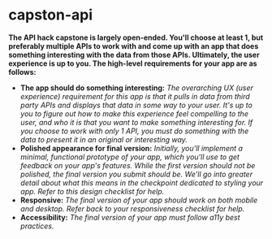 # capston-api
**The API hack capstone is largely open-ended. You'll choose at least 1, but preferably multiple APIs to work with and come up with an app that does something interesting with the data from those APIs. Ultimately, the user experience is up to you. The high-level requirements for your app are as follows:**

* **The app should do something interesting:** _The overarching UX (user experience) requirement for this app is that it pulls in data from third party APIs and displays that data in some way to your user. It's up to you to figure out how to make this experience feel compelling to the user, and who it is that you want to make something interesting for. If you choose to work with only 1 API, you must do something with the data to present it in an original or interesting way._
* **Polished appearance for final version:** _Initially, you'll implement a minimal, functional prototype of your app, which you'll use to get feedback on your app's features. While the first version should not be polished, the final version you submit should be. We'll go into greater detail about what this means in the checkpoint dedicated to styling your app. Refer to this design checklist for help._
* **Responsive:** _The final version of your app should work on both mobile and desktop. Refer back to your responsiveness checklist for help._
* **Accessibility:** _The final version of your app must follow a11y best practices._
